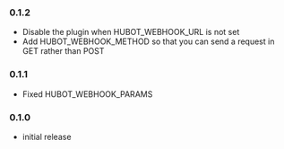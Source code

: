 ### 0.1.2
- Disable the plugin when HUBOT_WEBHOOK_URL is not set
- Add HUBOT_WEBHOOK_METHOD so that you can send a request in GET rather than POST

### 0.1.1
- Fixed HUBOT_WEBHOOK_PARAMS

### 0.1.0
- initial release
